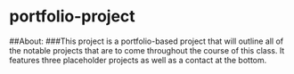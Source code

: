 # portfolio-project

##About:
###This project is a portfolio-based project that will outline all of the notable projects that are to come throughout the course of this class. It features three placeholder projects as well as a contact at the bottom.
